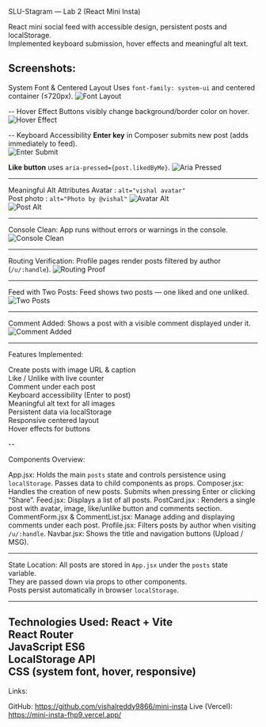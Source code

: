 SLU-Stagram — Lab 2 (React Mini Insta)

React mini social feed with accessible design, persistent posts and localStorage.  
Implemented keyboard submission, hover effects and meaningful alt text.

Screenshots:
--
System Font & Centered Layout
Uses `font-family: system-ui` and centered container (≤720px).
![Font Layout](./screenshots/1-font-layout.png)

--
Hover Effect
Buttons visibly change background/border color on hover.
![Hover Effect](./screenshots/2-hover-effect.png)

--
Keyboard Accessibility
**Enter key** in Composer submits new post (adds immediately to feed).  
![Enter Submit](./screenshots/3a-enter-submit.png)

**Like button** uses `aria-pressed={post.likedByMe}`.
![Aria Pressed](./screenshots/3b-aria-pressed.png)

---
Meaningful Alt Attributes
Avatar : `alt="vishal avatar"`  
Post photo : `alt="Photo by @vishal"`
![Avatar Alt](./screenshots/4a-avatar-alt.png)  
![Post Alt](./screenshots/4b-post-alt.png)

---


Console Clean: 
App runs without errors or warnings in the console.
![Console Clean](./screenshots/5-console-clean.png)

---

Routing Verification:
Profile pages render posts filtered by author (`/u/:handle`).
![Routing Proof](./screenshots/6-routing.png)

---

Feed with Two Posts:
Feed shows two posts — one liked and one unliked.
![Two Posts](./screenshots/7a-feed-two-posts.png)

---

Comment Added:
Shows a post with a visible comment displayed under it.
![Comment Added](./screenshots/7b-comment-added.png)

---

Features Implemented:

Create posts with image URL & caption  
Like / Unlike with live counter  
Comment under each post  
Keyboard accessibility (Enter to post)  
Meaningful alt text for all images  
Persistent data via localStorage  
Responsive centered layout  
Hover effects for buttons  


--

Components Overview:

App.jsx:        Holds the main `posts` state and controls persistence using `localStorage`. Passes data to child components as props. 
Composer.jsx:   Handles the creation of new posts. Submits when pressing Enter or clicking “Share”. 
Feed.jsx:       Displays a list of all posts. 
PostCard.jsx :  Renders a single post with avatar, image, like/unlike button and comments section. 
CommentForm.jsx & CommentList.jsx: Manage adding and displaying comments under each post. 
Profile.jsx:    Filters posts by author when visiting `/u/:handle`. 
Navbar.jsx:     Shows the title and navigation buttons (Upload / MSG). 

---

State Location: 
All posts are stored in `App.jsx` under the `posts` state variable.  
They are passed down via props to other components.  
Posts persist automatically in browser `localStorage`.

----



Technologies Used:
React + Vite  
React Router  
JavaScript ES6  
LocalStorage API  
CSS (system font, hover, responsive)
--



Links:

GitHub:         https://github.com/vishalreddy9866/mini-insta
Live (Vercel):  https://mini-insta-fhp9.vercel.app/

